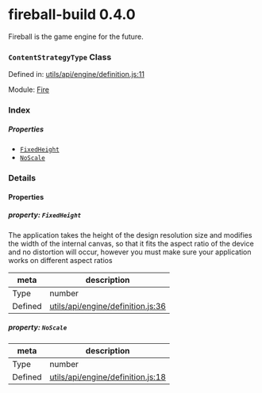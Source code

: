 
# fireball-build 0.4.0

Fireball is the game engine for the future.

### `ContentStrategyType` Class


Defined in: [utils/api/engine/definition.js:11](../files/utils/api/engine/definition.js.js)

Module: [Fire](../modules/Fire.md)




 

### Index

##### Properties

  - [`FixedHeight`](#property-fixedheight)
  - [`NoScale`](#property-noscale)







### Details


#### Properties



##### property: `FixedHeight`

The application takes the height of the design resolution size and modifies the width of the internal canvas,
so that it fits the aspect ratio of the device and no distortion will occur,
however you must make sure your application works on different aspect ratios

| meta | description |
|------|-------------|
| Type | number |
| Defined | [utils/api/engine/definition.js:36](../files/utils_api_engine_definition.js.md#l36) |




##### property: `NoScale`



| meta | description |
|------|-------------|
| Type | number |
| Defined | [utils/api/engine/definition.js:18](../files/utils_api_engine_definition.js.md#l18) |






